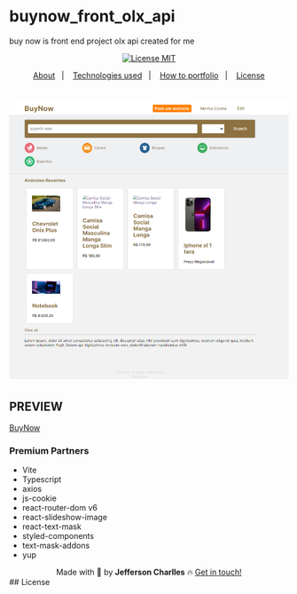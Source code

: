 # buynow_front_olx_api
buy now is front end  project olx api created for me


<div align="center">
  <a href="https://opensource.org/licenses/MIT"><img alt="License MIT" src="https://img.shields.io/badge/license-MIT-brightgreen"></a>
</div>

<p align="center">
  <a href="#interrobang-what-is-inter">About</a>&nbsp;&nbsp;&nbsp;|&nbsp;&nbsp;&nbsp;
  <a href="#technologies">Technologies used</a>&nbsp;&nbsp;&nbsp;|&nbsp;&nbsp;&nbsp;
  <a href="#construction_worker-how-to-use-developing">How to portfolio</a>&nbsp;&nbsp;&nbsp;|&nbsp;&nbsp;&nbsp;
  <a href="#key-license">License</a>
</p>
<h1 align="center">
  <img alt="BuyNow" title="#BuyNow" src="./screen/KJngtERxYV.png"/>
</h1>

## PREVIEW
<a href="...">BuyNow</a>


### Premium Partners

- Vite
- Typescript
- axios
- js-cookie
- react-router-dom v6
- react-slideshow-image
- react-text-mask
- styled-components
- text-mask-addons
- yup

<div align='center'>
  Made with 💚  by <strong>Jefferson Charlles</strong> 🔥
  <a href='https://www.linkedin.com/in/jeffersoncharlles/'>Get in touch!</a>
</div>
## License
